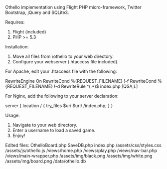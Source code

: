 Othello implementation using Flight PHP micro-framework, Twitter Bootstrap, jQuery and SQLite3.

Requires:
1. Flight (included)
2. PHP >= 5.3

Installation:
1. Move all files from \othello to your web directory.
2. Configure your webserver (.htaccess file included).

For Apache, edit your .htaccess file with the following:

RewriteEngine On
RewriteCond %{REQUEST_FILENAME} !-f
RewriteCond %{REQUEST_FILENAME} !-d
RewriteRule ^(.*)$ index.php [QSA,L]

For Nginx, add the following to your server declaration:

server {
    location / {
        try_files $uri $uri/ /index.php;
    }
}

Usage:
1. Navigate to your web directory.
2. Enter a username to load a saved game.
3. Enjoy!

Edited files:
  OthelloBoard.php
  SaveDB.php
  index.php
  /assets/css/styles.css
  /assets/js/othello.js
  /views/home.php
  /views/play.php
  /views/nav-bar.php
  /views/main-wrapper.php
  /assets/img/black.png
  /assets/img/white.png
  /assets/img/board.png
  /data/othello.db